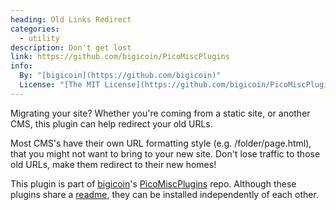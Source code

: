 ```yaml
---
heading: Old Links Redirect
categories:
  - utility
description: Don't get lost
link: https://github.com/bigicoin/PicoMiscPlugins
info:
  By: "[bigicoin](https://github.com/bigicoin)"
  License: "[The MIT License](https://github.com/bigicoin/PicoMiscPlugins/blob/master/LICENSE)"
---
```


Migrating your site?  Whether you're coming from a static site, or another CMS, this plugin can help redirect your old URLs.

Most CMS's have their own URL formatting style (e.g. /folder/page.html), that you might not want to bring to your new site.  Don't lose traffic to those old URLs, make them redirect to their new homes!

This plugin is part of [bigicoin](https://github.com/bigicoin)'s [PicoMiscPlugins](https://github.com/bigicoin/PicoMiscPlugins) repo.  Although these plugins share a [readme](https://github.com/bigicoin/PicoMiscPlugins/blob/master/README.md), they can be installed independently of each other.
